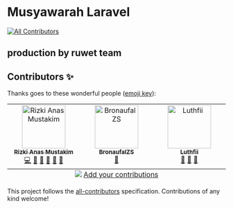 # Musyawarah Laravel
<!-- ALL-CONTRIBUTORS-BADGE:START - Do not remove or modify this section -->
[![All Contributors](https://img.shields.io/badge/all_contributors-3-orange.svg?style=flat-square)](#contributors-)
<!-- ALL-CONTRIBUTORS-BADGE:END -->
## production by ruwet team


## Contributors ✨

Thanks goes to these wonderful people ([emoji key](https://allcontributors.org/docs/en/emoji-key)):

<!-- ALL-CONTRIBUTORS-LIST:START - Do not remove or modify this section -->
<!-- prettier-ignore-start -->
<!-- markdownlint-disable -->
<table>
  <tbody>
    <tr>
      <td align="center" valign="top" width="14.28%"><a href="https://github.com/RvXRN"><img src="https://avatars.githubusercontent.com/u/112039501?v=4?s=100" width="100px;" alt="Rizki Anas Mustakim"/><br /><sub><b>Rizki Anas Mustakim</b></sub></a><br /><a href="https://github.com/RvXRn/tugas-musyawarah-laravel/commits?author=RvXRN" title="Code">💻</a> <a href="https://github.com/RvXRn/tugas-musyawarah-laravel/commits?author=RvXRN" title="Documentation">📖</a> <a href="#ideas-RvXRN" title="Ideas, Planning, & Feedback">🤔</a> <a href="#maintenance-RvXRN" title="Maintenance">🚧</a> <a href="#projectManagement-RvXRN" title="Project Management">📆</a> <a href="https://github.com/RvXRn/tugas-musyawarah-laravel/pulls?q=is%3Apr+reviewed-by%3ARvXRN" title="Reviewed Pull Requests">👀</a></td>
      <td align="center" valign="top" width="14.28%"><a href="https://github.com/KangNaufal458"><img src="https://avatars.githubusercontent.com/u/188632313?v=4?s=100" width="100px;" alt="BronaufalZS"/><br /><sub><b>BronaufalZS</b></sub></a><br /><a href="#design-KangNaufal458" title="Design">🎨</a></td>
      <td align="center" valign="top" width="14.28%"><a href="https://github.com/LuthfiiSW"><img src="https://avatars.githubusercontent.com/u/223989838?v=4?s=100" width="100px;" alt="Luthfii"/><br /><sub><b>Luthfii</b></sub></a><br /><a href="#design-LuthfiiSW" title="Design">🎨</a> <a href="#maintenance-LuthfiiSW" title="Maintenance">🚧</a> <a href="#talk-LuthfiiSW" title="Talks">📢</a></td>
    </tr>
  </tbody>
  <tfoot>
    <tr>
      <td align="center" size="13px" colspan="7">
        <img src="https://raw.githubusercontent.com/all-contributors/all-contributors-cli/1b8533af435da9854653492b1327a23a4dbd0a10/assets/logo-small.svg">
          <a href="https://all-contributors.js.org/docs/en/bot/usage">Add your contributions</a>
        </img>
      </td>
    </tr>
  </tfoot>
</table>

<!-- markdownlint-restore -->
<!-- prettier-ignore-end -->

<!-- ALL-CONTRIBUTORS-LIST:END -->

This project follows the [all-contributors](https://github.com/all-contributors/all-contributors) specification. Contributions of any kind welcome!